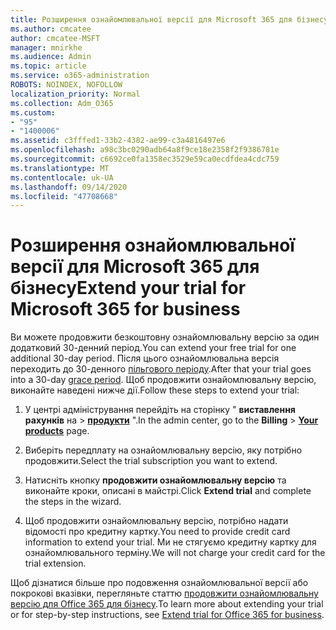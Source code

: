 ```yaml
---
title: Розширення ознайомлювальної версії для Microsoft 365 для бізнесу
ms.author: cmcatee
author: cmcatee-MSFT
manager: mnirkhe
ms.audience: Admin
ms.topic: article
ms.service: o365-administration
ROBOTS: NOINDEX, NOFOLLOW
localization_priority: Normal
ms.collection: Adm_O365
ms.custom:
- "95"
- "1400006"
ms.assetid: c3fffed1-33b2-4382-ae99-c3a4816497e6
ms.openlocfilehash: a98c3bc0290adb64a8f9ce18e2358f2f9386781e
ms.sourcegitcommit: c6692ce0fa1358ec3529e59ca0ecdfdea4cdc759
ms.translationtype: MT
ms.contentlocale: uk-UA
ms.lasthandoff: 09/14/2020
ms.locfileid: "47708668"
---
```

# <a name="extend-your-trial-for-microsoft-365-for-business"></a><span data-ttu-id="1494b-102">Розширення ознайомлювальної версії для Microsoft 365 для бізнесу</span><span class="sxs-lookup"><span data-stu-id="1494b-102">Extend your trial for Microsoft 365 for business</span></span>

<span data-ttu-id="1494b-103">Ви можете продовжити безкоштовну ознайомлювальну версію за один додатковий 30-денний період.</span><span class="sxs-lookup"><span data-stu-id="1494b-103">You can extend your free trial for one additional 30-day period.</span></span> <span data-ttu-id="1494b-104">Після цього ознайомлювальна версія переходить до 30-денного [пільгового періоду](https://docs.microsoft.com/alchemyinsights/grace-period-for-microsoft-365-free-trial).</span><span class="sxs-lookup"><span data-stu-id="1494b-104">After that your trial goes into a 30-day [grace period](https://docs.microsoft.com/alchemyinsights/grace-period-for-microsoft-365-free-trial).</span></span> <span data-ttu-id="1494b-105">Щоб продовжити ознайомлювальну версію, виконайте наведені нижче дії.</span><span class="sxs-lookup"><span data-stu-id="1494b-105">Follow these steps to extend your trial:</span></span>
  
1. <span data-ttu-id="1494b-106">У центрі адміністрування перейдіть на сторінку " **виставлення рахунків** на \> **[продукти](https://go.microsoft.com/fwlink/p/?linkid=842054)** ".</span><span class="sxs-lookup"><span data-stu-id="1494b-106">In the admin center, go to the **Billing** \> **[Your products](https://go.microsoft.com/fwlink/p/?linkid=842054)** page.</span></span>

2. <span data-ttu-id="1494b-107">Виберіть передплату на ознайомлювальну версію, яку потрібно продовжити.</span><span class="sxs-lookup"><span data-stu-id="1494b-107">Select the trial subscription you want to extend.</span></span>

3. <span data-ttu-id="1494b-108">Натисніть кнопку **продовжити ознайомлювальну версію** та виконайте кроки, описані в майстрі.</span><span class="sxs-lookup"><span data-stu-id="1494b-108">Click **Extend trial** and complete the steps in the wizard.</span></span>

4. <span data-ttu-id="1494b-109">Щоб продовжити ознайомлювальну версію, потрібно надати відомості про кредитну картку.</span><span class="sxs-lookup"><span data-stu-id="1494b-109">You need to provide credit card information to extend your trial.</span></span> <span data-ttu-id="1494b-110">Ми не стягуємо кредитну картку для ознайомлювального терміну.</span><span class="sxs-lookup"><span data-stu-id="1494b-110">We will not charge your credit card for the trial extension.</span></span>

<span data-ttu-id="1494b-111">Щоб дізнатися більше про подовження ознайомлювальної версії або покрокові вказівки, перегляньте статтю [продовжити ознайомлювальну версію для Office 365 для бізнесу](https://docs.microsoft.com/microsoft-365/commerce/extend-your-trial).</span><span class="sxs-lookup"><span data-stu-id="1494b-111">To learn more about extending your trial or for step-by-step instructions, see [Extend trial for Office 365 for business](https://docs.microsoft.com/microsoft-365/commerce/extend-your-trial).</span></span>
